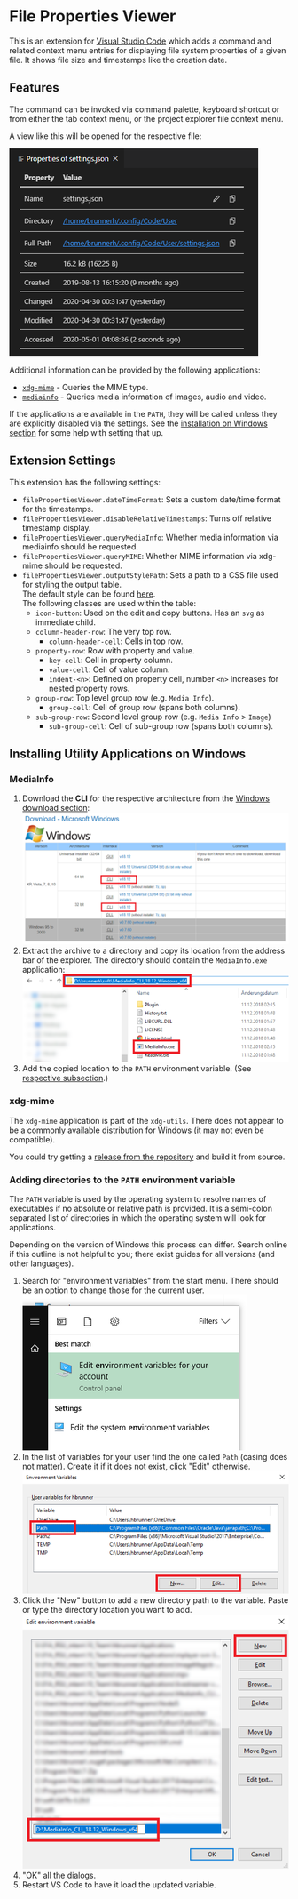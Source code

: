# File Properties Viewer

This is an extension for [Visual Studio Code](https://code.visualstudio.com/) which adds a command and related context menu entries for displaying file system properties of a given file. It shows file size and timestamps like the creation date.

## Features

The command can be invoked via command palette, keyboard shortcut or from either the tab context menu, or the project explorer file context menu.

A view like this will be opened for the respective file:

![Example output](./readme-files/example.png)

Additional information can be provided by the following applications:

- [`xdg-mime`](https://www.freedesktop.org/wiki/Software/xdg-utils) - Queries the MIME type.
- [`mediainfo`](https://mediaarea.net/en/MediaInfo) - Queries media information of images, audio and video.

If the applications are available in the `PATH`, they will be called unless they are explicitly disabled via the settings. See the [installation on Windows section](#installing-utility-applications-on-windows) for some help with setting that up.

## Extension Settings

This extension has the following settings:

- `filePropertiesViewer.dateTimeFormat`: Sets a custom date/time format for the timestamps.
- `filePropertiesViewer.disableRelativeTimestamps`: Turns off relative timestamp display. 
- `filePropertiesViewer.queryMediaInfo`: Whether media information via mediainfo should be requested.
- `filePropertiesViewer.queryMIME`: Whether MIME information via xdg-mime should be requested.
- `filePropertiesViewer.outputStylePath`: Sets a path to a CSS file used for styling the output table.<br/>
    The default style can be found [here](./styles/default.css).<br/>
    The following classes are used within the table:
    - `icon-button`: Used on the edit and copy buttons. Has an `svg` as immediate child.
    - `column-header-row`: The very top row.
      - `column-header-cell`: Cells in top row.
    - `property-row`: Row with property and value.
      - `key-cell`: Cell in property column.
      - `value-cell`: Cell of value column.
      - `indent-<n>`: Defined on property cell, number `<n>` increases for nested property rows.
    - `group-row`: Top level group row (e.g. `Media Info`).
      - `group-cell`: Cell of group row (spans both columns).
    - `sub-group-row`: Second level group row (e.g. `Media Info` > `Image`)
      - `sub-group-cell`: Cell of sub-group row (spans both columns).

## Installing Utility Applications on Windows

### MediaInfo

1. Download the **CLI** for the respective architecture from the [Windows download section](https://mediaarea.net/en/MediaInfo/Download/Windows):<br/>
   ![MediaInfo download options](./readme-files/mediainfo-download.png)
2. Extract the archive to a directory and copy its location from the address bar of the explorer. The directory should contain the `MediaInfo.exe` application:<br/>
   ![Getting the MediaInfo path](./readme-files/mediainfo-get-path.png)
3. Add the copied location to the `PATH` environment variable. (See [respective subsection](#adding-directories-to-the-path-environment-variable).)

### xdg-mime

The `xdg-mime` application is part of the `xdg-utils`. There does not appear to be a commonly available distribution for Windows (it may not even be compatible).

You could try getting a [release from the repository](https://github.com/freedesktop/xdg-utils/releases) and build it from source.

### Adding directories to the `PATH` environment variable

The `PATH` variable is used by the operating system to resolve names of executables if no absolute or relative path is provided. It is a semi-colon separated list of directories in which the operating system will look for applications.

Depending on the version of Windows this process can differ. Search online if this outline is not helpful to you; there exist guides for all versions (and other languages).

1. Search for "environment variables" from the start menu. There should be an option to change those for the current user.<br/>
   ![Control panel option for environment variables](./readme-files/path-env-settings.png)
2. In the list of variables for your user find the one called `Path` (casing does not matter). Create it if it does not exist, click "Edit" otherwise.<br/>
   ![Environment variables dialog](./readme-files/path-env-dialog.png)
3. Click the "New" button to add a new directory path to the variable. Paste or type the directory location you want to add.<br/>
   ![Path edit dialog](./readme-files/path-env-edit-path.png)
4. "OK" all the dialogs.
5. Restart VS Code to have it load the updated variable.